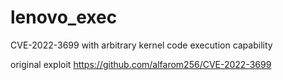 # lenovo_exec
CVE-2022-3699 with arbitrary kernel code execution capability

original exploit https://github.com/alfarom256/CVE-2022-3699

